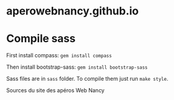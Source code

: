 aperowebnancy.github.io
=======================

# Compile sass

First install compass: `gem install compass`

Then install bootstrap-sass: `gem install bootstrap-sass`

Sass files are in `sass` folder. To compile them just run `make style`.


Sources du site des apéros Web Nancy
